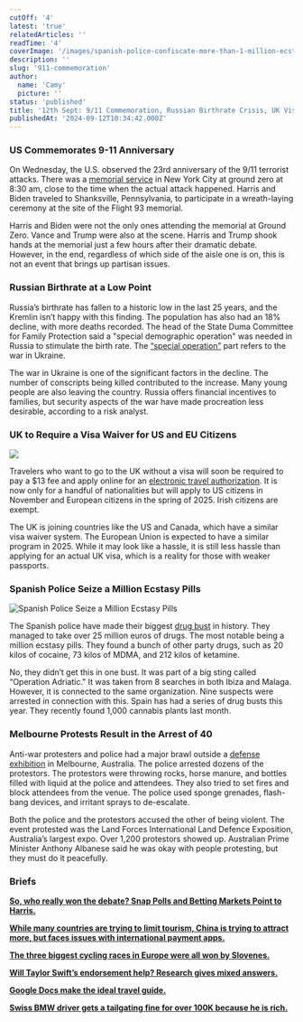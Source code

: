 ```yaml
---
cutOff: '4'
latest: 'true'
relatedArticles: ''
readTime: '4'
coverImage: '/images/spanish-police-confiscate-more-than-1-million-ecstasy-pills-cxOD.webp'
description: ''
slug: '911-commemoration'
author:
  name: 'Camy'
  picture: ''
status: 'published'
title: '12th Sept: 9/11 Commemoration, Russian Birthrate Crisis, UK Visa Waiver Requirements'
publishedAt: '2024-09-12T10:34:42.000Z'
---
```


### US Commemorates 9-11 Anniversary

On Wednesday, the U.S. observed the 23rd anniversary of the 9/11 terrorist attacks. There was a [memorial service](https://www.nbcnews.com/politics/2024-election/harris-trump-attend-911-ceremony-hours-first-debate-rcna170494) in New York City at ground zero at 8:30 am, close to the time when the actual attack happened. Harris and Biden traveled to Shanksville, Pennsylvania, to participate in a wreath-laying ceremony at the site of the Flight 93 memorial.

Harris and Biden were not the only ones attending the memorial at Ground Zero. Vance and Trump were also at the scene. Harris and Trump shook hands at the memorial just a few hours after their dramatic debate. However, in the end, regardless of which side of the aisle one is on, this is not an event that brings up partisan issues.

### Russian Birthrate at a Low Point

Russia’s birthrate has fallen to a historic low in the last 25 years, and the Kremlin isn’t happy with this finding. The population has also had an 18% decline, with more deaths recorded. The head of the State Duma Committee for Family Protection said a "special demographic operation" was needed in Russia to stimulate the birth rate. The [“special operation”](https://www.euronews.com/2024/09/10/russias-birth-rate-drops-to-its-lowest-in-a-quarter-century-data-shows) part refers to the war in Ukraine.

The war in Ukraine is one of the significant factors in the decline. The number of conscripts being killed contributed to the increase. Many young people are also leaving the country. Russia offers financial incentives to families, but security aspects of the war have made procreation less desirable, according to a risk analyst.

### UK to Require a Visa Waiver for US and EU Citizens

![](/images/uk-to-require-visa-waiver-in-2025-for-everyone-else-that-doesn-t-need-a-visa-for-uk-c3NT.webp)

Travelers who want to go to the UK without a visa will soon be required to pay a $13 fee and apply online for an [electronic travel authorization](https://edition.cnn.com/2024/09/10/travel/european-travelers-uk-entry-fee-eta/index.html). It is now only for a handful of nationalities but will apply to US citizens in November and European citizens in the spring of 2025. Irish citizens are exempt.

The UK is joining countries like the US and Canada, which have a similar visa waiver system. The European Union is expected to have a similar program in 2025. While it may look like a hassle, it is still less hassle than applying for an actual UK visa, which is a reality for those with weaker passports.

### Spanish Police Seize a Million Ecstasy Pills

![Spanish Police Seize a Million Ecstasy Pills](/images/spanish-police-confiscate-more-than-1-million-ecstasy-pills-g5Nj.webp)

The Spanish police have made their biggest [drug bust](https://www.euronews.com/2024/09/10/spanish-police-confiscate-more-than-1-million-ecstasy-pills) in history. They managed to take over 25 million euros of drugs. The most notable being a million ecstasy pills. They found a bunch of other party drugs, such as 20 kilos of cocaine, 73 kilos of MDMA, and 212 kilos of ketamine.

No, they didn’t get this in one bust. It was part of a big sting called “Operation Adriatic." It was taken from 8 searches in both Ibiza and Malaga. However, it is connected to the same organization. Nine suspects were arrested in connection with this. Spain has had a series of drug busts this year. They recently found 1,000 cannabis plants last month.

### Melbourne Protests Result in the Arrest of 40

Anti-war protesters and police had a major brawl outside a [defense exhibition](https://www.reuters.com/world/asia-pacific/anti-war-protesters-police-clash-outside-melbourne-defence-expo-2024-09-10/) in Melbourne, Australia. The police arrested dozens of the protestors. The protestors were throwing rocks, horse manure, and bottles filled with liquid at the police and attendees. They also tried to set fires and block attendees from the venue. The police used sponge grenades, flash-bang devices, and irritant sprays to de-escalate.

Both the police and the protestors accused the other of being violent. The event protested was the Land Forces International Land Defence Exposition, Australia’s largest expo. Over 1,200 protestors showed up. Australian Prime Minister Anthony Albanese said he was okay with people protesting, but they must do it peacefully.

### Briefs

[**So, who really won the debate? Snap Polls and Betting Markets Point to Harris.**](https://www.bbc.com/news/articles/c4gdnl9pg1wo)

[**While many countries are trying to limit tourism, China is trying to attract more, but faces issues with international payment apps.**](https://edition.cnn.com/2024/09/10/travel/china-travel-tips-visas-mobile-payments-intl-hnk/index.html)

[**The three biggest cycling races in Europe were all won by Slovenes.**](https://www.slovenia.info/en/press-centre/news-of-the-tourism-press-agency/29615-three-wins-in-the-biggest-races-two-cyclists-one-home-country-slovenia)

[**Will Taylor Swift’s endorsement help? Research gives mixed answers.**](https://www.npr.org/2024/09/11/nx-s1-5108695/taylor-swift-endorsement-kamala-harris)

[**Google Docs make the ideal travel guide.**](https://www.thrillist.com/travel/nation/google-docs-are-the-ideal-travel-guides)

[**Swiss BMW driver gets a tailgating fine for over 100K because he is rich.**](https://www.thedrive.com/news/swiss-bmw-driver-slammed-with-116000-tailgating-fine-because-hes-rich)
